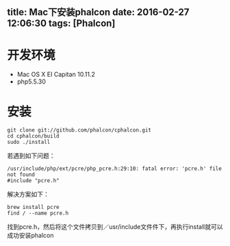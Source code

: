 title: Mac下安装phalcon
date: 2016-02-27 12:06:30
tags: [Phalcon]
---
# 开发环境
- Mac OS X EI Capitan 10.11.2
- php5.5.30

<!--more--> 

# 安装
```
git clone git://github.com/phalcon/cphalcon.git
cd cphalcon/build
sudo ./install
```
若遇到如下问题：
```
/usr/include/php/ext/pcre/php_pcre.h:29:10: fatal error: 'pcre.h' file not found
#include "pcre.h"
```
解决方案如下：
```
brew install pcre
find / --name pcre.h
```
找到pcre.h，然后将这个文件拷贝到／usr/include文件件下，再执行install就可以成功安装phalcon
